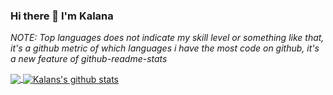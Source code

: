 ### Hi there 👋 I'm Kalana


*NOTE: Top languages does not indicate my skill level or something like that, it's a github metric of which languages i have the most code on github, it's a new feature of github-readme-stats*

<a href="https://github.com/ffalpha">
  <img align="center" src="https://github-readme-stats.anuraghazra1.vercel.app/api/top-langs/?username=ffalpha&&count_private=true&layout=compact&theme=merko&hide=html,hack,c++,css" />
</a>
<a href="https://github.com/ffalpha">
  <img align="center" src="https://github-readme-stats.anuraghazra1.vercel.app/api?username=ffalpha&show_icons=true&hide=stars&&count_private=true&theme=merko&line_height=27" alt="Kalans's github stats" />
</a>

